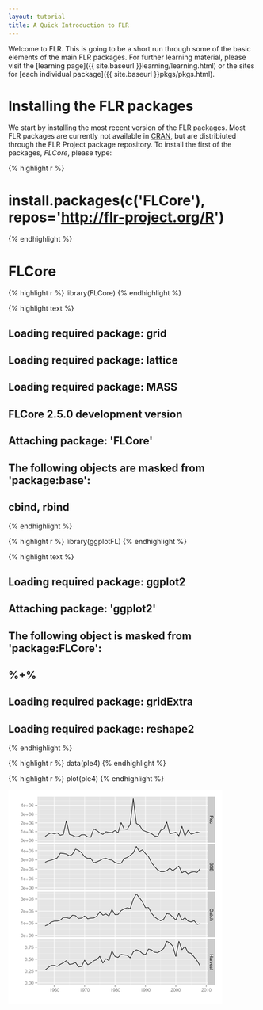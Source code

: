 ```yaml
---
layout: tutorial
title: A Quick Introduction to FLR
---
```


Welcome to FLR. This is going to be a short run through some of the basic elements of the main FLR packages. For further learning material, please visit the [learning page]({{ site.baseurl }}learning/learning.html) or the sites for [each individual package]({{ site.baseurl }}pkgs/pkgs.html).




# Installing the FLR packages

We start by installing the most recent version of the FLR packages. Most FLR packages are currently not available in [CRAN](http://cran.r-project.org), but are distribiuted through the FLR Project package repository. To install the first of the packages, *FLCore*, please type:


{% highlight r %}
# install.packages(c('FLCore'), repos='http://flr-project.org/R')
{% endhighlight %}



# FLCore


{% highlight r %}
library(FLCore)
{% endhighlight %}



{% highlight text %}
## Loading required package: grid
## Loading required package: lattice
## Loading required package: MASS
## FLCore 2.5.0 development version
## 
## 
## Attaching package: 'FLCore'
## 
## The following objects are masked from 'package:base':
## 
##     cbind, rbind
{% endhighlight %}



{% highlight r %}
library(ggplotFL)
{% endhighlight %}



{% highlight text %}
## Loading required package: ggplot2
## 
## Attaching package: 'ggplot2'
## 
## The following object is masked from 'package:FLCore':
## 
##     %+%
## 
## Loading required package: gridExtra
## Loading required package: reshape2
{% endhighlight %}



{% highlight r %}
data(ple4)
{% endhighlight %}



{% highlight r %}
plot(ple4)
{% endhighlight %}

![plot of chunk unnamed-chunk-3](figure/unnamed-chunk-3.png) 

